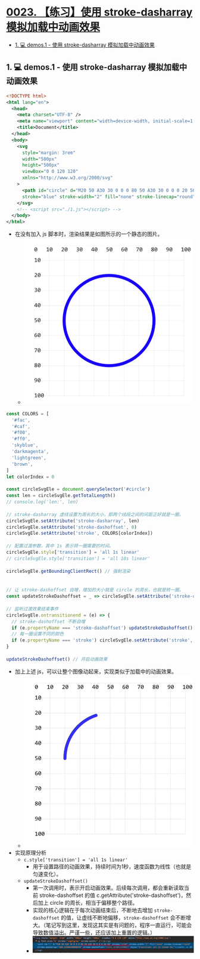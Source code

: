 # [0023. 【练习】使用 stroke-dasharray 模拟加载中动画效果](https://github.com/Tdahuyou/svg/tree/main/0023.%20%E3%80%90%E7%BB%83%E4%B9%A0%E3%80%91%E4%BD%BF%E7%94%A8%20stroke-dasharray%20%E6%A8%A1%E6%8B%9F%E5%8A%A0%E8%BD%BD%E4%B8%AD%E5%8A%A8%E7%94%BB%E6%95%88%E6%9E%9C)

<!-- region:toc -->
- [1. 💻 demos.1 - 使用 stroke-dasharray 模拟加载中动画效果](#1--demos1---使用-stroke-dasharray-模拟加载中动画效果)
<!-- endregion:toc -->

## 1. 💻 demos.1 - 使用 stroke-dasharray 模拟加载中动画效果

```xml
<!DOCTYPE html>
<html lang="en">
  <head>
    <meta charset="UTF-8" />
    <meta name="viewport" content="width=device-width, initial-scale=1.0" />
    <title>Document</title>
  </head>
  <body>
    <svg
      style="margin: 3rem"
      width="500px"
      height="500px"
      viewBox="0 0 120 120"
      xmlns="http://www.w3.org/2000/svg"
    >
      <path id="circle" d="M20 50 A30 30 0 0 0 80 50 A30 30 0 0 0 20 50"
      stroke="blue" stroke-width="2" fill="none" stroke-linecap="round"/>
    </svg>
    <!-- <script src="./1.js"></script> -->
  </body>
</html>
```

- 在没有加入 js 脚本时，渲染结果是如图所示的一个静态的图片。
  - ![](assets/2024-12-10-11-17-57.png)

```js
const COLORS = [
  '#fac',
  '#caf',
  '#f00',
  '#ff0',
  'skyblue',
  'darkmagenta',
  'lightgreen',
  'brown',
]
let colorIndex = 0

const circleSvgEle = document.querySelector('#circle')
const len = circleSvgEle.getTotalLength()
// console.log('len:', len)

// stroke-dasharray 虚线设置为周长的大小，即两个线段之间的间距正好就是一圈。
circleSvgEle.setAttribute('stroke-dasharray', len)
circleSvgEle.setAttribute('stroke-dashoffset', 0)
circleSvgEle.setAttribute('stroke', COLORS[colorIndex])

// 配置过渡参数，其中 1s 表示转一圈需要的时间。
circleSvgEle.style['transition'] = 'all 1s linear'
// circleSvgEle.style['transition'] = 'all 10s linear'

circleSvgEle.getBoundingClientRect() // 强制渲染


// 让 stroke-dashoffset 自增，增加的大小就是 circle 的周长，也就是转一圈。
const updateStrokeDashoffset = _ => circleSvgEle.setAttribute('stroke-dashoffset', Number(circleSvgEle.getAttribute('stroke-dashoffset')) + len)

// 监听过渡效果结束事件
circleSvgEle.ontransitionend = (e) => {
  // stroke-dashoffset 不断自增
  if (e.propertyName === 'stroke-dashoffset') updateStrokeDashoffset()
  // 每一圈设置不同的颜色
  if (e.propertyName === 'stroke') circleSvgEle.setAttribute('stroke', COLORS[++colorIndex % COLORS.length])
}

updateStrokeDashoffset() // 开启动画效果
```

- 加上上述 js，可以让整个图像动起来，实现类似于加载中的动画效果。
  - ![](assets/svg.0023.gif)
- 实现原理分析
  - `c.style['transition'] = 'all 1s linear'`
    - 用于设置路径的动画效果，持续时间为1秒，速度函数为线性（也就是匀速变化）。
  - `updateStrokeDashoffset()`
    - 第一次调用时，表示开启动画效果。后续每次调用，都会重新读取当前 stroke-dashoffset 的值 c.getAttribute('stroke-dashoffset')，然后加上 circle 的周长，相当于偏移整个路径。
    - 实现的核心逻辑在于每次动画结束后，不断地去增加 `stroke-dashoffset` 的值，让虚线不断地偏移，`stroke-dashoffset` 会不断增大。（笔记写到这里，发现这其实是有问题的，程序一直运行，可能会导致数值溢出。严谨一些，还应该加上重置的逻辑。）
    - ![](assets/2024-12-10-11-42-55.png)